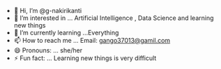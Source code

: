 - 👋 Hi, I’m @g-nakirikanti
- 👀 I’m interested in ... Artificial Intelligence , Data Science and learning new things
- 🌱 I’m currently learning ...Everything
- 📫 How to reach me ... Email: gango37013@gamil.com 
- 😄 Pronouns: ... she/her
- ⚡ Fun fact: ... Learning new things is very difficult

<!---
g-nakirikanti/g-nakirikanti is a ✨ special ✨ repository because its `README.md` (this file) appears on your GitHub profile.
You can click the Preview link to take a look at your changes.
--->
